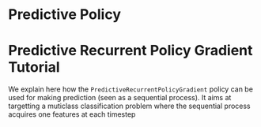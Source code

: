 # Predictive Policy

# Predictive Recurrent Policy Gradient Tutorial

We explain here how the `PredictiveRecurrentPolicyGradient` policy can be used for making prediction (seen as a sequential process). It aims at targetting a muticlass classification problem where the sequential process acquires one features at each timestep 


